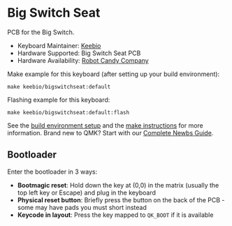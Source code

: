 # Big Switch Seat

PCB for the Big Switch.

* Keyboard Maintainer: [Keebio](https://github.com/nooges)
* Hardware Supported: Big Switch Seat PCB
* Hardware Availability: [Robot Candy Company](https://robotcandy.company/)

Make example for this keyboard (after setting up your build environment):

    make keebio/bigswitchseat:default

Flashing example for this keyboard:

    make keebio/bigswitchseat:default:flash

See the [build environment setup](https://docs.qmk.fm/#/getting_started_build_tools) and the [make instructions](https://docs.qmk.fm/#/getting_started_make_guide) for more information. Brand new to QMK? Start with our [Complete Newbs Guide](https://docs.qmk.fm/#/newbs).

## Bootloader

Enter the bootloader in 3 ways:

* **Bootmagic reset**: Hold down the key at (0,0) in the matrix (usually the top left key or Escape) and plug in the keyboard
* **Physical reset button**: Briefly press the button on the back of the PCB - some may have pads you must short instead
* **Keycode in layout**: Press the key mapped to `QK_BOOT` if it is available
